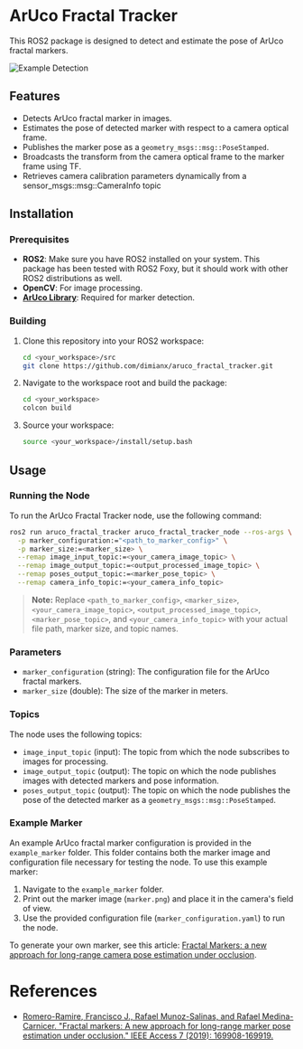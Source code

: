 # ArUco Fractal Tracker

This ROS2 package is designed to detect and estimate the pose of ArUco fractal markers.

![Example Detection](example_marker/example_detection.gif)

## Features
- Detects ArUco fractal marker in images.
- Estimates the pose of detected marker with respect to a camera optical frame.
- Publishes the marker pose as a `geometry_msgs::msg::PoseStamped`.
- Broadcasts the transform from the camera optical frame to the marker frame using TF.
- Retrieves camera calibration parameters dynamically from a sensor_msgs::msg::CameraInfo topic

## Installation

### Prerequisites

- **ROS2**: Make sure you have ROS2 installed on your system. This package has been tested with ROS2 Foxy, but it should work with other ROS2 distributions as well.
- **OpenCV**: For image processing.
- **[ArUco Library](https://sourceforge.net/projects/aruco)**: Required for marker detection.

### Building

1. Clone this repository into your ROS2 workspace:
    ```sh
    cd <your_workspace>/src
    git clone https://github.com/dimianx/aruco_fractal_tracker.git
    ```
2. Navigate to the workspace root and build the package:
    ```sh
    cd <your_workspace>
    colcon build
    ```

3. Source your workspace:
    ```sh
    source <your_workspace>/install/setup.bash
    ```

## Usage

### Running the Node

To run the ArUco Fractal Tracker node, use the following command:
```sh
ros2 run aruco_fractal_tracker aruco_fractal_tracker_node --ros-args \
  -p marker_configuration:="<path_to_marker_config>" \
  -p marker_size:=<marker_size> \
  --remap image_input_topic:=<your_camera_image_topic> \
  --remap image_output_topic:=<output_processed_image_topic> \
  --remap poses_output_topic:=<marker_pose_topic> \
  --remap camera_info_topic:=<your_camera_info_topic>

```
>**Note:** Replace `<path_to_marker_config>`, `<marker_size>`, `<your_camera_image_topic>`, `<output_processed_image_topic>`, `<marker_pose_topic>`, and `<your_camera_info_topic>` with your actual file path, marker size, and topic names.

### Parameters

- `marker_configuration` (string): The configuration file for the ArUco fractal markers.
- `marker_size` (double): The size of the marker in meters.

### Topics

The node uses the following topics:

- `image_input_topic` (input): The topic from which the node subscribes to images for processing.
- `image_output_topic` (output): The topic on which the node publishes images with detected markers and pose information.
- `poses_output_topic` (output): The topic on which the node publishes the pose of the detected marker as a `geometry_msgs::msg::PoseStamped`.

### Example Marker

An example ArUco fractal marker configuration is provided in the `example_marker` folder. This folder contains both the marker image and configuration file necessary for testing the node. To use this example marker:

1. Navigate to the `example_marker` folder.
2. Print out the marker image (`marker.png`) and place it in the camera's field of view.
3. Use the provided configuration file (`marker_configuration.yaml`) to run the node.

To generate your own marker, see this article: [Fractal Markers: a new approach for long-range camera pose estimation under occlusion](https://docs.google.com/document/u/1/d/1SdsOTjGdu5o8gy2Ot2FDqYDS9ALgyhOBJcJHOZBR7B4/mobilebasic).

# References
- [Romero-Ramire, Francisco J., Rafael Munoz-Salinas, and Rafael Medina-Carnicer. "Fractal markers: A new approach for long-range marker pose estimation under occlusion." IEEE Access 7 (2019): 169908-169919.](https://doi.org/10.1109/ACCESS.2019.2951204)
